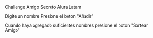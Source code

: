 Challenge Amigo Secreto Alura Latam

Digite un nombre
Presione el boton "Añadir"

Cuando haya agregado suficientes nombres presione  el boton "Sortear Amigo"